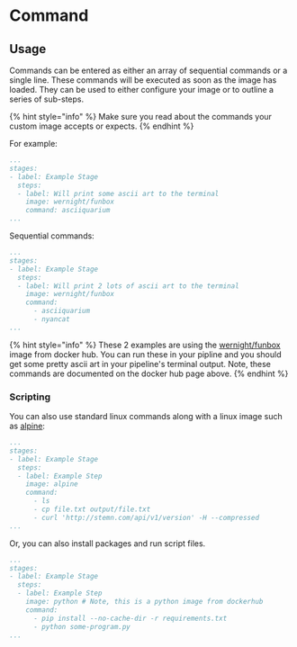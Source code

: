 # Command

## Usage

Commands can be entered as either an array of sequential commands or a single line. These commands will be executed as soon as the image has loaded. They can be used to either configure your image or to outline a series of sub-steps.

{% hint style="info" %}
Make sure you read about the commands your custom image accepts or expects.
{% endhint %}

For example:

```yaml
...
stages:
- label: Example Stage
  steps:
  - label: Will print some ascii art to the terminal
    image: wernight/funbox
    command: asciiquarium
...
```

Sequential commands:

```yaml
...
stages:
- label: Example Stage
  steps:
  - label: Will print 2 lots of ascii art to the terminal
    image: wernight/funbox
    command: 
      - asciiquarium
      - nyancat
...
```

{% hint style="info" %}
These 2 examples are using the [wernight/funbox](https://hub.docker.com/r/wernight/funbox/) image from docker hub. You can run these in your pipline and you should get some pretty ascii art in your pipeline's terminal output. Note, these commands are documented on the docker hub page above.
{% endhint %}

### Scripting

You can also use standard linux commands along with a linux image such as [alpine](https://hub.docker.com/_/alpine/):

```yaml
...
stages:
- label: Example Stage
  steps:
  - label: Example Step
    image: alpine
    command: 
      - ls
      - cp file.txt output/file.txt
      - curl 'http://stemn.com/api/v1/version' -H --compressed
...
```

Or, you can also install packages and run script files.

```yaml
...
stages:
- label: Example Stage
  steps:
  - label: Example Step
    image: python # Note, this is a python image from dockerhub
    command: 
      - pip install --no-cache-dir -r requirements.txt
      - python some-program.py
...
```



